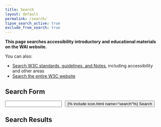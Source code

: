 ```yaml
---
title: Search
layout: default
permalink: /search/
tipue_search_active: true
exclude_from_search: true
---
```

<script src="{{site.github.url}}/assets/scripts/jquery.min.js"></script>
<script src="{{site.github.url}}/assets/search/tipuesearch_content.js"></script>
<script src="{{site.github.url}}/assets/search/tipuesearch_set.js"></script>
<script src="{{site.github.url}}/assets/search/tipuesearch.js"></script>


<strong>This page searches accessibility introductory and educational materials on the WAI website.</strong>

You can also:

* [Search W3C standards, guidelines, and Notes](https://duckduckgo.com/?q=site%3Aw3.org%2FTR&t=hf&ia=web), including accessibility and other areas
* [Search the entire W3C website](https://duckduckgo.com/?q=site%3Aw3.org&t=hf&ia=web)

## Search Form

<form action="{{site.github.url}}{{ page.url }}" style="display: flex;">
    <input type="text" name="q" id="tipue_search_input" pattern=".{3,}" title="At least 3 characters" required style="margin-right: 10px">
    <button class="button button--icon" type="submit">
    <span>{% include icon.html name="search"%}</span>&nbsp;<span>Search</span>
    </button>
</form>

## Search Results

<div id="tipue_search_content"></div>

<script>
$(document).ready(function() {
  $('#tipue_search_input').tipuesearch();
});
</script>

